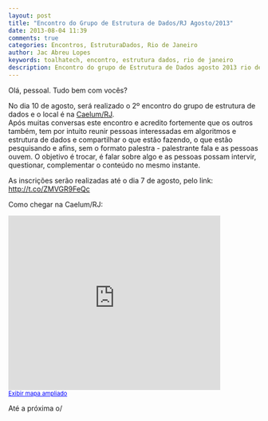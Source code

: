 ```yaml
---
layout: post
title: "Encontro do Grupo de Estrutura de Dados/RJ Agosto/2013"
date: 2013-08-04 11:39
comments: true
categories: Encontros, EstruturaDados, Rio de Janeiro
author: Jac Abreu Lopes
keywords: toalhatech, encontro, estrutura dados, rio de janeiro
description: Encontro do grupo de Estrutura de Dados agosto 2013 rio de janeiro
---
```



Olá, pessoal. Tudo bem com vocês?

No dia 10 de agosto, será realizado o 2º encontro do grupo de estrutura de dados e o local é na [Caelum/RJ](http://www.caelum.com.br/).  
Após muitas conversas este encontro e acredito fortemente que os outros também, tem por intuito reunir pessoas interessadas em algoritmos e estrutura de dados e compartilhar o que estão fazendo,<!-- more -->  o que estão pesquisando e afins, sem o formato palestra - palestrante fala e as pessoas ouvem. O objetivo é trocar, é falar sobre algo e as pessoas possam intervir, questionar, complementar o conteúdo no mesmo instante.  

As inscrições serão realizadas até o dia 7 de agosto, pelo link: http://t.co/ZMVGR9FeQc  

Como chegar na Caelum/RJ:   
<iframe width="425" height="350" frameborder="0" scrolling="no" marginheight="0" marginwidth="0" src="https://maps.google.com.br/maps?f=q&amp;source=s_q&amp;hl=pt-BR&amp;geocode=&amp;q=R.+do+Ouvidor,+50,+Centro+Rio+De+Janeiro+20040-030&amp;aq=&amp;sll=-12.726084,-53.173828&amp;sspn=67.293442,135.263672&amp;ie=UTF8&amp;hq=&amp;hnear=R.+do+Ouvidor,+50+-+Centro,+Rio+de+Janeiro,+20040-030&amp;t=m&amp;z=14&amp;iwloc=A&amp;ll=-22.902524,-43.176075&amp;output=embed"></iframe><br /><small><a href="https://maps.google.com.br/maps?f=q&amp;source=embed&amp;hl=pt-BR&amp;geocode=&amp;q=R.+do+Ouvidor,+50,+Centro+Rio+De+Janeiro+20040-030&amp;aq=&amp;sll=-12.726084,-53.173828&amp;sspn=67.293442,135.263672&amp;ie=UTF8&amp;hq=&amp;hnear=R.+do+Ouvidor,+50+-+Centro,+Rio+de+Janeiro,+20040-030&amp;t=m&amp;z=14&amp;iwloc=A&amp;ll=-22.902524,-43.176075" style="color:#0000FF;text-align:left">Exibir mapa ampliado</a></small>  


Até a próxima o/  


